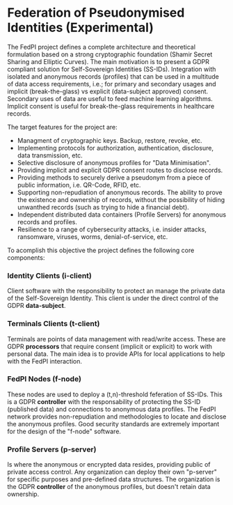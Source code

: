 # Federation of Pseudonymised Identities (Experimental)
The FedPI project defines a complete architecture and theoretical formulation based on a strong cryptographic foundation (Shamir Secret Sharing and Elliptic Curves). The main motivation is to present a GDPR compliant solution for Self-Sovereign Identities (SS-IDs). Integration with isolated and anonymous records (profiles) that can be used in a multitude of data access requirements, i.e.; for primary and secondary usages and implicit (break-the-glass) vs explicit (data-subject approved) consent. Secondary uses of data are useful to feed machine learning algorithms. Implicit consent is useful for break-the-glass requirements in healthcare records.

The target features for the project are:

* Managment of cryptographic keys. Backup, restore, revoke, etc.
* Implementing protocols for authorization, authentication, disclosure, data transmission, etc.
* Selective disclosure of anonymous profiles for "Data Minimisation".
* Providing implicit and explicit GDPR consent routes to disclose records.
* Providing methods to securely derive a pseudonym from a piece of public information, i.e. QR-Code, RFID, etc.
* Supporting non-repudiation of anonymous records. The ability to prove the existence and ownership of records, without the possibility of hiding unwanthed records (such as trying to hide a financial debt).
* Independent distributed data containers (Profile Servers) for anonymous records and profiles.
* Resilience to a range of cybersecurity attacks, i.e. insider attacks, ransomware, viruses, worms, denial-of-service, etc.

To acomplish this objective the project defines the following core components:

### Identity Clients (i-client)
Client software with the responsibility to protect an manage the private data of the Self-Sovereign Identity. This client is under the direct control of the GDPR **data-subject**.

### Terminals Clients (t-client)
Terminals are points of data management with read/write access. These are GDPR **processors** that require consent (implicit or explicit) to work with personal data. The main idea is to provide APIs for local applications to help with the FedPI interaction.

### FedPI Nodes (f-node)
These nodes are used to deploy a (t,n)-threshold feferation of SS-IDs. This is a GDPR **controller** with the responsability of protecting the SS-ID (published data) and connections to anonymous data profiles. The FedPI network provides non-repudiation and methodologies to locate and disclose the anonymous profiles. Good security standards are extremely important for the design of the "f-node" software.

### Profile Servers (p-server)
Is where the anonymous or encrypted data resides, providing public of private access control. Any organization can deploy their own "p-server" for specific purposes and pre-defined data structures. The organization is the GDPR **controller** of the anonymous profiles, but doesn't retain data ownership.

